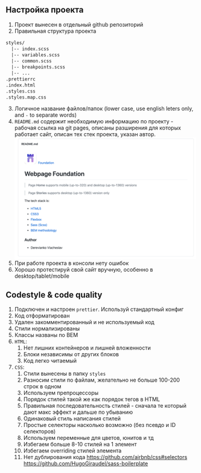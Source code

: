 ## Настройка проекта

1. Проект вынесен в отдельный github репозиторий
2. Правильная структура проекта

```
styles/
  |-- index.scss
  |-- variables.scss
  |-- common.scss
  |-- breakpoints.scss
  |-- ...
.prettierrc
.index.html
.styles.css
.styles.map.css
```

3. Логичное название файлов/папок (lower case, use english leters only, and `-` to separate words)
4. `README.md` содержит необходимую информацию по проекту - рабочая ссылка на git pages, описаны разширения для которых работает сайт, описан тех стек проекта, указан автор. ![Пример readme.md](images/layout-readme.png)
5. При работе проекта в консоли нету ошибок
6. Хорошо протестируй свой сайт вручную, особенно в desktop/tablet/mobile

## Codestyle & code quality

1. Подключен и настроен `prettier`. Используй стандартный конфиг
2. Код отформатирован
3. Удален закомментированный и не используемый код
4. Стили нормализированы
5. Классы названы по BEM
6. `HTML`:
   1. Нет лишних контейнеров и лишней вложенности
   2. Блоки независимы от других блоков
   3. Код легко читаемый
7. `CSS`:
   1. Стили вынесены в папку `styles`
   2. Разносим стили по файлам, желательно не больше 100-200 строк в одном
   3. Используем препроцессоры
   4. Порядок стилей такой же как порядок тегов в HTML
   5. Правильная последовательность стилей - сначала те который дают макс эффект и дальше по убыванию
   6. Одинаковый стиль написания стилей
   7. Простые селекторы насколько возможно (без псевдо и ID селекторов)
   8. Используем переменные для цветов, юнитов и тд
   9. Избегаем больше 8-10 стилей на 1 элемент
   10. Избегаем overriding стилей элемента
   11. Нет дублирования кода
       https://github.com/airbnb/css#selectors
       https://github.com/HugoGiraudel/sass-boilerplate
